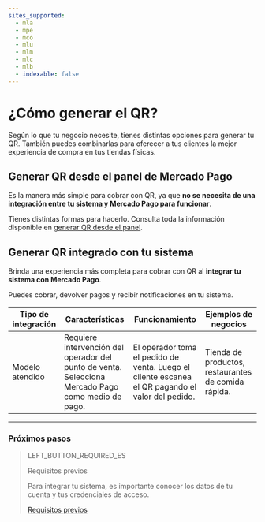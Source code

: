 ```yaml
---
sites_supported:
  - mla
  - mpe
  - mco
  - mlu
  - mlm
  - mlc
  - mlb
  - indexable: false
---
```


# ¿Cómo generar el QR?

Según lo que tu negocio necesite, tienes distintas opciones para generar tu QR. También puedes combinarlas para oferecer a tus clientes la mejor experiencia de compra en tus tiendas físicas.

## Generar QR desde el panel de Mercado Pago

Es la manera más simple para cobrar con QR, ya que **no se necesita de una integración entre tu sistema y Mercado Pago para funcionar**. 

Tienes distintas formas para hacerlo. Consulta toda la información disponible en [generar QR desde el panel](https://www.mercadopago.com.ar/developers/es/guides/qr-code/integrations-front/).

## Generar QR integrado con tu sistema

Brinda una experiencia más completa para cobrar con QR al **integrar tu sistema con Mercado Pago**.

Puedes cobrar, devolver pagos y recibir notificaciones en tu sistema.

| Tipo de integración                                                        | Características                                                  | Funcionamiento |   Ejemplos de negocios |
| ------------------------------------------------------------ | ------------------------------------------------------------ | ----------------------- | ------------------------------------------------------------ |
| Modelo atendido | Requiere intervención del operador del punto de venta. Selecciona Mercado Pago como medio de pago. | El operador toma el pedido de venta. Luego el cliente escanea el QR pagando el valor del pedido. | Tienda de productos, restaurantes de comida rápida. |

---
### Próximos pasos


> LEFT_BUTTON_REQUIRED_ES
>
> Requisitos previos
>
> Para integrar tu sistema, es importante conocer los datos de tu cuenta y tus credenciales de acceso.
>
> [Requisitos previos](https://www.mercadopago.com.ar/developers/es/guides/in-person-payments/qr-code/pre-requisites/)